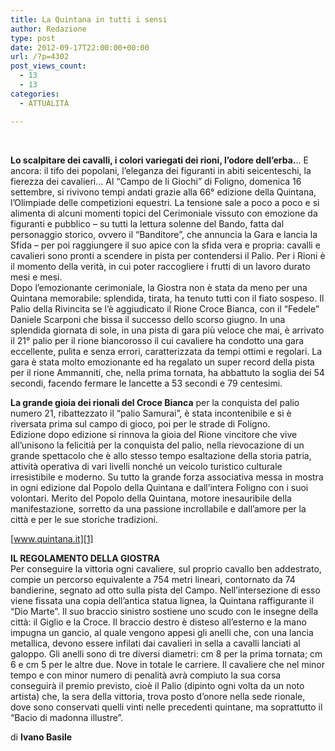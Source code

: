 ```yaml
---
title: La Quintana in tutti i sensi
author: Redazione
type: post
date: 2012-09-17T22:00:00+00:00
url: /?p=4302
post_views_count:
  - 13
  - 13
categories:
  - ATTUALITÀ

---
```

&nbsp;

**Lo scalpitare dei cavalli, i colori variegati dei rioni, l&#8217;odore dell&#8217;erba.**.. E ancora: il tifo dei popolani, l&#8217;eleganza dei figuranti in abiti seicenteschi, la fierezza dei cavalieri&#8230; Al &ldquo;Campo de li Giochi&rdquo; di Foligno, domenica 16 settembre, si rivivono tempi andati grazie alla 66&deg; edizione della Quintana, l&rsquo;Olimpiade delle competizioni equestri. La tensione sale a poco a poco e si alimenta di alcuni momenti topici del Cerimoniale vissuto con emozione da figuranti e pubblico &ndash; su tutti la lettura solenne del Bando, fatta dal personaggio storico, ovvero il &ldquo;Banditore&rdquo;, che annuncia la Gara e lancia la Sfida &ndash; per poi raggiungere il suo apice con la sfida vera e propria: cavalli e cavalieri sono pronti a scendere in pista per contendersi il Palio. Per i Rioni &egrave; il momento della verit&agrave;, in cui poter raccogliere i frutti di un lavoro durato mesi e mesi.  
Dopo l&#8217;emozionante cerimoniale, la Giostra non &egrave; stata da meno per una Quintana memorabile: splendida, tirata, ha tenuto tutti con il fiato sospeso. Il Palio della Rivincita se l&#8217;&egrave; aggiudicato il Rione Croce Bianca, con il &ldquo;Fedele&rdquo; Daniele Scarponi che bissa il successo dello scorso giugno. In una splendida giornata di sole, in una pista di gara pi&ugrave; veloce che mai, &egrave; arrivato il 21&deg; palio per il rione biancorosso il cui cavaliere ha condotto una gara eccellente, pulita e senza errori, caratterizzata da tempi ottimi e regolari. La gara &egrave; stata molto emozionante ed ha regalato un super record della pista per il rione Ammanniti, che, nella prima tornata, ha abbattuto la soglia dei 54 secondi, facendo fermare le lancette a 53 secondi e 79 centesimi.

**La grande gioia dei rionali del Croce Bianca** per la conquista del palio numero 21, ribattezzato il &ldquo;palio Samurai&rdquo;, &egrave; stata incontenibile e si &egrave; riversata prima sul campo di gioco, poi per le strade di Foligno.  
Edizione dopo edizione si rinnova la gioia del Rione vincitore che vive all&rsquo;unisono la feliciti&agrave; per la conquista del palio, nella rievocazione di un grande spettacolo che &egrave; allo stesso tempo esaltazione della storia patria, attivit&agrave; operativa di vari livelli nonch&eacute; un veicolo turistico culturale irresistibile e moderno. Su tutto la grande forza associativa messa in mostra in ogni edizione dal Popolo della Quintana e dall&#8217;intera Foligno con i suoi volontari. Merito del Popolo della Quintana, motore inesauribile della manifestazione, sorretto da una passione incrollabile e dall&#8217;amore per la citt&agrave; e per le sue storiche tradizioni. 

[www.quintana.it][1]

**IL REGOLAMENTO DELLA GIOSTRA**  
Per conseguire la vittoria ogni cavaliere, sul proprio cavallo ben addestrato, compie un percorso equivalente a 754 metri lineari, contornato da 74 bandierine, segnato ad otto sulla pista del Campo. Nell&#8217;intersezione di esso viene fissata una copia dell&rsquo;antica statua lignea, la Quintana raffigurante il &ldquo;Dio Marte&rdquo;. Il suo braccio sinistro sostiene uno scudo con le insegne della citt&agrave;: il Giglio e la Croce. Il braccio destro &egrave; disteso all&rsquo;esterno e la mano impugna un gancio, al quale vengono appesi gli anelli che, con una lancia metallica, devono essere infilati dai cavalieri in sella a cavalli lanciati al galoppo. Gli anelli sono di tre diversi diametri: cm 8 per la prima tornata; cm 6 e cm 5 per le altre due. Nove in totale le carriere. Il cavaliere che nel minor tempo e con minor numero di penalit&agrave; avr&agrave; compiuto la sua corsa conseguir&agrave; il premio previsto, cio&egrave; il Palio (dipinto ogni volta da un noto artista) che, la sera della vittoria, trova posto d&rsquo;onore nella sede rionale, dove sono conservati quelli vinti nelle precedenti quintane, ma soprattutto il &ldquo;Bacio di madonna illustre&rdquo;.

di **Ivano Basile**

&nbsp;

 [1]: https://www.quintana.it